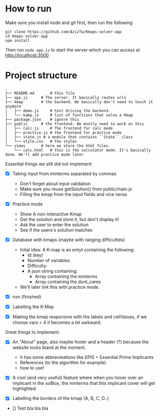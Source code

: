 # How to run

Make sure you install node and git first, then run the following

```
git clone https://github.com/AzizTw/Kmaps-solver-app
cd Kmaps-solver-app
npm install
```

Then run `node app.js` to start the server which you can access at <http://localhost:3000>

# Project structure

```
.
├── README.md		# this file
├── app.js		# The server. It basically routes urls
├── kmap		# the backend. We basically don't need to touch it anymore
│   ├── demo.js		# test driving the backend.
│   └── kamp.js		# list of functions that solve a Kmap
├── package.json    # ignore this
├── public		# the frontend. We mostly need to work on this
│   ├── calc.js     # The frontend for calc mode
│   ├── practice.js # the frontend for practice mode
│   ├── state.js # a module that contains ``State`` class
│   └── style.css	# the styles
└── views		# here we store the html files.
    └── calc.html	# this is the calculator mode. It's basically done. We'll add practice mode later
```




Essential things we still did not implement:

- [x] Taking input from minterms separated by commas
    - Don't forget about input validation
    - Make sure you reuse getSolution() from public/main.js
    - Filling the kmap from the input fields and vice versa

- [x] Practice mode
    - Show A non-interactive Kmap
    - Get the solution and store it, but don't display it!
    - Ask the user to enter the solution
    - See if the users's solution matches

- [x] Database with kmaps (maybe with ranging difficulties)
    - Inital idea: A K-map is an entyt containing the following:
        - Id (key)
        - Number of variables:
        - Difficulty:
        - A json string containing:
            - Array containing the minterms
            - Array containing the dont_cares
    - We'll later link this with practice mode.

- [x] nxn (finished)
- [x] Labelling the K-Map
- [x] Making the kmap responsive with the labels and cellValues, if we choose vars > 4 it becomes a bit awkward.


Great things to implement:

- [x] An "About" page, also maybe footer and a header (?) because the website looks bland at the moment.
    - it has some abbrevieations like EPIS = Essential Prime Implicants
    - References (to the algorithm for example)
    - how to use!

- [x] A cool (and very useful) feature where when you hover over an implicant in the solBox, the minterms that this implicant cover will get highlighted.

- [x] Labelling the borders of the kmap (A, B, C, D..)

- [] Test bla bla bla
